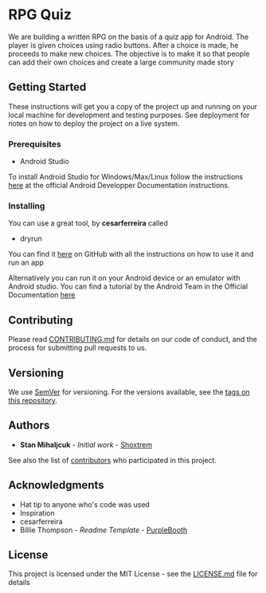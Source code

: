 # RPG Quiz

We are building a written RPG on the basis of a quiz app for Android. The player is given choices using radio buttons.
After a choice is made, he proceeds to make new choices. The objective is to make it so that people can add their own choices
and create a large community made story

## Getting Started

These instructions will get you a copy of the project up and running on your local machine for development and testing purposes. See deployment for notes on how to deploy the project on a live system.

### Prerequisites


* Android Studio

To install Android Studio for Windows/Max/Linux follow the instructions [here](https://developer.android.com/studio/install.html)
at the official Android Developper Documentation instructions.
### Installing

You can use a great tool, by **cesarferreira** called 

 * dryrun 

You can find it [here](https://github.com/cesarferreira/dryrun) on GitHub with all the instructions on how to use it and run an app

Alternatively you can run it on your Android device or an emulator with Android studio.
You can find a tutorial by the Android Team in the Official Documentation [here](https://developer.android.com/training/basics/firstapp/running-app.html)


## Contributing

Please read [CONTRIBUTING.md](https://github.com/shoxtrem/RPGQuiz/blob/master/CONTRIBUTING.md) for details on our code of conduct, and the process for submitting pull requests to us.

## Versioning

We use [SemVer](http://semver.org/) for versioning. For the versions available, see the [tags on this repository](https://github.com/your/project/tags). 

## Authors


* **Stan Mihaljcuk** - *Initial work* - [Shoxtrem](https://github.com/shoxtrem)

See also the list of [contributors](https://github.com/your/project/contributors) who participated in this project.

## Acknowledgments

* Hat tip to anyone who's code was used
* Inspiration
* cesarferreira
* Billie Thompson - *Readme Template* - [PurpleBooth](https://github.com/PurpleBooth)

## License

This project is licensed under the MIT License - see the [LICENSE.md](LICENSE) file for details

